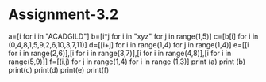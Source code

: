 # Assignment-3.2
a=[i for i in "ACADGILD"]
b=[i*j for i in "xyz" for j in range(1,5)]
c=[b[i] for i in (0,4,8,1,5,9,2,6,10,3,7,11)]
d=[[i+j] for i in range(1,4) for j in range(1,4)]
e=[[i for i in range(2,6)],[i for i in range(3,7)],[i for i in range(4,8)],[i for i in range(5,9)]]
f=[(i,j) for j in range(1,4) for i in range (1,3)]
print (a)
print (b)
print(c)
print(d)
print(e)
print(f)
